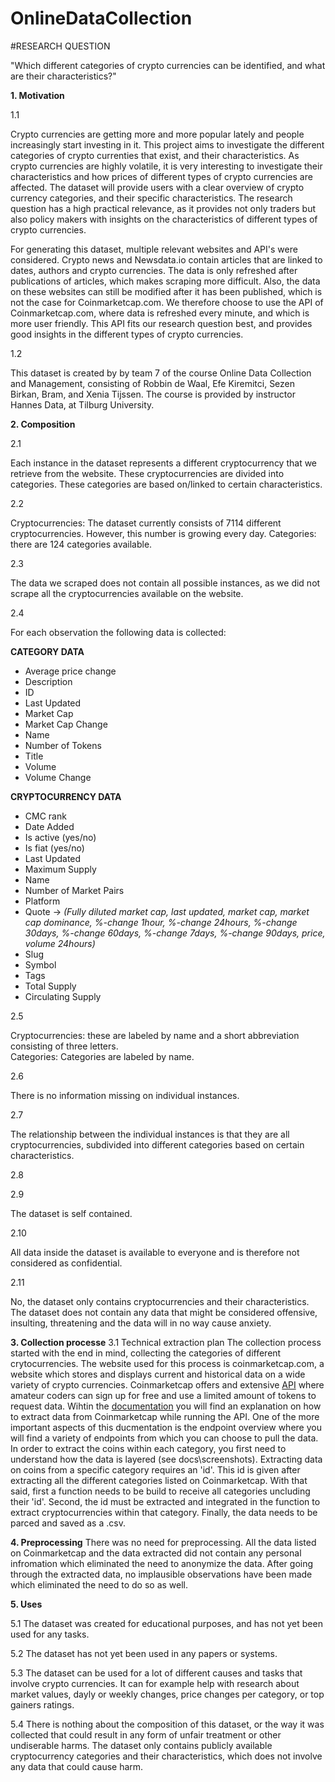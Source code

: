 # OnlineDataCollection

#RESEARCH QUESTION

"Which different categories of crypto currencies can be identified, and what are their characteristics?"

__1. Motivation__

1.1
 
Crypto currencies are getting more and more popular lately and people increasingly start investing in it. This project aims to investigate the different categories of crypto currenties that exist, and their characteristics. As crypto currencies are highly volatile, it is very interesting to investigate their characteristics and how prices of different types of crypto currencies are affected. The dataset will provide users with a clear overview of crypto currency categories, and their specific characteristics. The research question has a high practical relevance, as it provides not only traders but also policy makers with insights on the characteristics of different types of crypto currencies. 

For generating this dataset, multiple relevant websites and API's were considered. Crypto news and Newsdata.io contain articles that are linked to dates, authors and crypto currencies. The data is only refreshed after publications of articles, which makes scraping more difficult. Also, the data on these websites can still be modified after it has been published, which is not the case for Coinmarketcap.com. We therefore choose to use the API of Coinmarketcap.com, where data is refreshed every minute, and which is more user friendly. This API fits our research question best, and provides good insights in the different types of crypto currencies.

1.2

This dataset is created by by team 7 of the course Online Data Collection and Management, consisting of Robbin de Waal, Efe Kiremitci, Sezen Birkan, Bram, and Xenia Tijssen. The course is provided by instructor Hannes Data, at Tilburg University.

__2. Composition__

2.1

Each instance in the dataset represents a different cryptocurrency that we retrieve from the website. These cryptocurrencies are divided into categories. These categories are based on/linked to certain characteristics.

2.2

Cryptocurrencies: The dataset currently consists of 7114 different cryptocurrencies. However, this number is growing every day. 
Categories: there are 124 categories available.

2.3 

The data we scraped does not contain all possible instances, as we did not scrape all the cryptocurrencies available on the website. 

2.4

For each observation the following data is collected: 

__CATEGORY DATA__
- Average price change
- Description
- ID
- Last Updated
- Market Cap
- Market Cap Change
- Name
- Number of Tokens
- Title
- Volume
- Volume Change

__CRYPTOCURRENCY DATA__
- CMC rank 
- Date Added
- Is active (yes/no)
- Is fiat (yes/no)
- Last Updated
- Maximum Supply
- Name
- Number of Market Pairs
- Platform
- Quote -> _(Fully diluted market cap, last updated, market cap, market cap dominance, %-change 1hour, %-change 24hours, %-change 30days, %-change 60days, %-change 7days, %-change 90days, price, volume 24hours)_
- Slug
- Symbol
- Tags
- Total Supply
- Circulating Supply

2.5

Cryptocurrencies: these are labeled by name and a short abbreviation consisting of three letters.  
Categories: Categories are labeled by name. 

2.6

There is no information missing on individual instances. 

2.7

The relationship between the individual instances is that they are all cryptocurrencies, subdivided into different categories based on certain characteristics. 

2.8

2.9

The dataset is self contained.

2.10

All data inside the dataset is available to everyone and is therefore not considered as confidential. 

2.11

No, the dataset only contains cryptocurrencies and their characteristics. The dataset does not contain any data that might be considered offensive, insulting, threatening and the data will in no way cause anxiety. 

__3. Collection processe__
3.1 Technical extraction plan 
The collection process started with the end in mind, collecting the categories of different crytocurrencies. The website used for this process is coinmarketcap.com, a website which stores and displays current and historical data on a wide variety of crypto currencies. 
Coinmarketcap offers and extensive [API](https://coinmarketcap.com/api) where amateur coders can sign up for free and use a limited amount of tokens to request data. 
Wihtin the [documentation](https://coinmarketcap.com/api/documentation/v1/v) you will find an explanation on how to extract data from Coinmarketcap while running the API. One of the more important aspects of this ducmentation is the endpoint overview where you will find a variety of endpoints from which you can choose to pull the data.
In order to extract the coins within each category, you first need to understand how the data is layered (see docs\screenshots\). Extracting data on coins from a specific category requires an 'id'. This id is given after  extracting all the different categories listed on Coinmarketcap. With that said, first a function needs to be build to receive all categories uncluding their 'id'. Second, the id must be extracted and integrated in the function to extract cryptocurrencies within that category. Finally, the data needs to be parced and saved as a .csv.

__4. Preprocessing__
There was no need for preprocessing. All the data listed on Coinmarketcap and the data extracted did not contain any personal infromation which eliminated the need to anonymize the data. After going through the extracted data, no implausible observations have been made which eliminated the need to do so as well.

__5. Uses__

5.1
The dataset was created for educational purposes, and has not yet been used for any tasks.

5.2
The dataset has not yet been used in any papers or systems.

5.3
The dataset can be used for a lot of different causes and tasks that involve crypto currencies. It can for example help with research about market values, dayly or weekly changes, price changes per category, or top gainers ratings. 

5.4
There is nothing about the composition of this dataset, or the way it was collected that could result in any form of unfair treatment or other undiserable harms. The dataset only contains publicly available cryptocurrency categories and their characteristics, which does not involve any data that could cause harm. 
